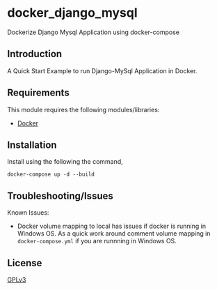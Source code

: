 # docker_django_mysql
Dockerize Django Mysql Application using docker-compose

## Introduction

A Quick Start Example to run Django-MySql Application in Docker.

## Requirements

This module requires the following modules/libraries:

* [Docker](https://www.docker.com/get-started)

## Installation

Install using the following the command,

```docker-compose up -d --build```

## Troubleshooting/Issues

Known Issues:
* Docker volume mapping to local has issues if docker is running in Windows OS. As a quick work around comment volume mapping in `docker-compose.yml` if you are runnning in Windows OS.


## License

[GPLv3](http://www.gnu.org/licenses/gpl-3.0.txt)